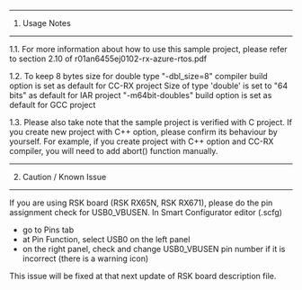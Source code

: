 ---------------
1. Usage Notes
---------------
1.1. For more information about how to use this sample project, 
please refer to section 2.10 of r01an6455ej0102-rx-azure-rtos.pdf

1.2. To keep 8 bytes size for double type
 "-dbl_size=8" compiler build option is set as default for CC-RX project
 Size of type 'double' is set to "64 bits" as default for IAR project
 "-m64bit-doubles" build option is set as default for GCC project

1.3. Please also take note that the sample project is verified with C project.
If you create new project with C++ option, please confirm its behaviour by yourself.
For example, if you create project with C++ option and CC-RX compiler, you will need to add abort() function manually.

------------------------
2. Caution / Known Issue
------------------------
If you are using RSK board (RSK RX65N, RSK RX671), please do the pin assignment check for USB0_VBUSEN.
In Smart Configurator editor (<projectname>.scfg)
- go to Pins tab
- at Pin Function, select USB0 on the left panel
- on the right panel, check and change USB0_VBUSEN pin number if it is incorrect (there is a warning icon)

This issue will be fixed at that next update of RSK board description file.
